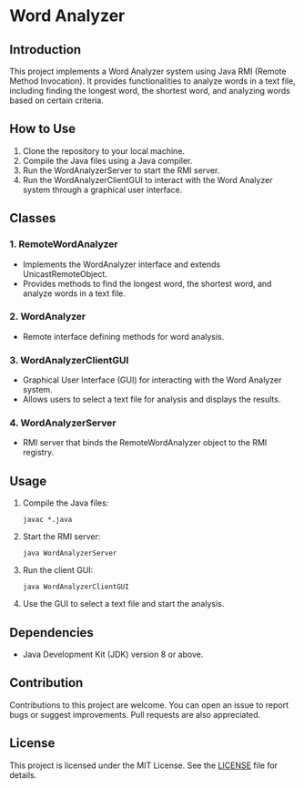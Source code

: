 # Word Analyzer

## Introduction

This project implements a Word Analyzer system using Java RMI (Remote Method Invocation). It provides functionalities to analyze words in a text file, including finding the longest word, the shortest word, and analyzing words based on certain criteria.

## How to Use

1. Clone the repository to your local machine.
2. Compile the Java files using a Java compiler.
3. Run the WordAnalyzerServer to start the RMI server.
4. Run the WordAnalyzerClientGUI to interact with the Word Analyzer system through a graphical user interface.

## Classes

### 1. RemoteWordAnalyzer

- Implements the WordAnalyzer interface and extends UnicastRemoteObject.
- Provides methods to find the longest word, the shortest word, and analyze words in a text file.

### 2. WordAnalyzer

- Remote interface defining methods for word analysis.

### 3. WordAnalyzerClientGUI

- Graphical User Interface (GUI) for interacting with the Word Analyzer system.
- Allows users to select a text file for analysis and displays the results.

### 4. WordAnalyzerServer

- RMI server that binds the RemoteWordAnalyzer object to the RMI registry.

## Usage

1. Compile the Java files:

   ```shell
   javac *.java
   ```

2. Start the RMI server:

   ```shell
   java WordAnalyzerServer
   ```

3. Run the client GUI:

   ```shell
   java WordAnalyzerClientGUI
   ```

4. Use the GUI to select a text file and start the analysis.

## Dependencies

- Java Development Kit (JDK) version 8 or above.

## Contribution

Contributions to this project are welcome. You can open an issue to report bugs or suggest improvements. Pull requests are also appreciated.

## License

This project is licensed under the MIT License. See the [LICENSE](LICENSE) file for details.